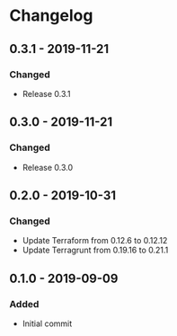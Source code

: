 # Changelog

## 0.3.1 - 2019-11-21
### Changed
- Release 0.3.1

## 0.3.0 - 2019-11-21
### Changed
- Release 0.3.0

## 0.2.0 - 2019-10-31
### Changed
- Update Terraform from 0.12.6 to 0.12.12
- Update Terragrunt from 0.19.16 to 0.21.1

## 0.1.0 - 2019-09-09
### Added
- Initial commit
